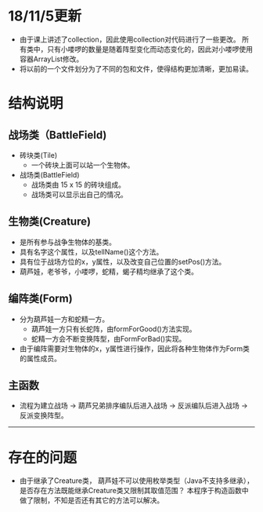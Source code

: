 ﻿# 18/11/5更新
+ 由于课上讲述了collection，因此使用collection对代码进行了一些更改。
所有类中，只有小喽啰的数量是随着阵型变化而动态变化的，因此对小喽啰使用容器ArrayList修改。
+ 将以前的一个文件划分为了不同的包和文件，使得结构更加清晰，更加易读。

# 结构说明
## 战场类（BattleField)
+ 砖块类(Tile)
     + 一个砖块上面可以站一个生物体。
+ 战场类(BattleField)
    + 战场类由 15 x 15 的砖块组成。
    + 战场类可以显示出自己的情况。

## 生物类(Creature)
+ 是所有参与战争生物体的基类。
+ 具有名字这个属性，以及tellName()这个方法。
+ 具有位于战场方位的x，y属性，以及改变自己位置的setPos()方法。
+ 葫芦娃，老爷爷，小喽啰，蛇精，蝎子精均继承了这个类。

## 编阵类(Form)
+ 分为葫芦娃一方和蛇精一方。
    + 葫芦娃一方只有长蛇阵，由formForGood()方法实现。
    + 蛇精一方会不断变换阵型，由FormForBad()实现。
+ 由于编阵需要对生物体的x，y属性进行操作，因此将各种生物体作为Form类的属性成员。

## 主函数
+ 流程为建立战场 -> 葫芦兄弟排序编队后进入战场 -> 反派编队后进入战场 -> 反派变换阵型。
***

# 存在的问题
+ 由于继承了Creature类， 葫芦娃不可以使用枚举类型（Java不支持多继承），是否存在方法既能继承Creature类又限制其取值范围？ 本程序于构造函数中做了限制，不知是否还有其它的方法可以解决。